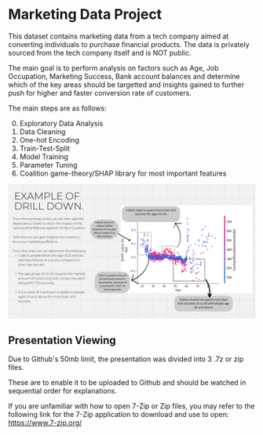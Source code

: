 
# Marketing Data Project

This dataset contains marketing data from a tech company aimed at converting individuals to purchase financial products. The data is privately sourced from the tech company itself and is NOT public.

The main goal is to perform analysis on factors such as Age, Job Occupation, Marketing Success, Bank account balances and determine which of the key areas should be targetted and insights gained to further push for higher and faster conversion rate of customers.


The main steps are as follows:

0. Exploratory Data Analysis
1. Data Cleaning
2. One-hot Encoding
3. Train-Test-Split
4. Model Training
5. Parameter Tuning
6. Coalition game-theory/SHAP library for most important features

![Alt Text](Marketing.png)


## Presentation Viewing

Due to Github's 50mb limit, the presentation was divided into 3 .7z or zip files.

These are to enable it to be uploaded to Github and should be watched in sequential order for explanations.

If you are unfamiliar with how to open 7-Zip or Zip files, you may refer to the following link for the 7-Zip application to download and use to open:
https://www.7-zip.org/
